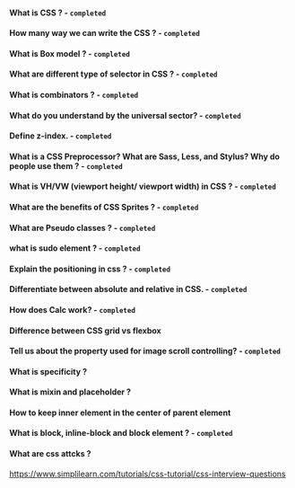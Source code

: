 #### What is CSS ? - `completed`

#### How many way we can write the CSS ? - `completed`

#### What is Box model ? - `completed`

#### What are different type of selector in CSS ? - `completed`

#### What is combinators ? - `completed`

#### What do you understand by the universal sector? - `completed`

#### Define z-index. - `completed`

#### What is a CSS Preprocessor? What are Sass, Less, and Stylus? Why do people use them ? - `completed`

#### What is VH/VW (viewport height/ viewport width) in CSS ? - `completed`

#### What are the benefits of CSS Sprites ? - `completed`

#### What are Pseudo classes ? - `completed`

#### what is sudo element ? - `completed`

#### Explain the positioning in css ? - `completed`

#### Differentiate between absolute and relative in CSS. - `completed`

#### How does Calc work? - `completed`

#### Difference between CSS grid vs flexbox

#### Tell us about the property used for image scroll controlling? - `completed`

#### What is specificity ?

#### What is mixin and placeholder ?

#### How to keep inner element in the center of parent element

#### What is block, inline-block and block element ? - `completed`

#### What are css attcks ?

https://www.simplilearn.com/tutorials/css-tutorial/css-interview-questions
